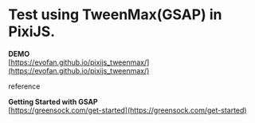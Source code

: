 # Test using TweenMax(GSAP) in PixiJS.  

**DEMO**  
[https://evofan.github.io/pixijs_tweenmax/](https://evofan.github.io/pixijs_tweenmax/)

reference  

**Getting Started with GSAP**  
[https://greensock.com/get-started](https://greensock.com/get-started)  
